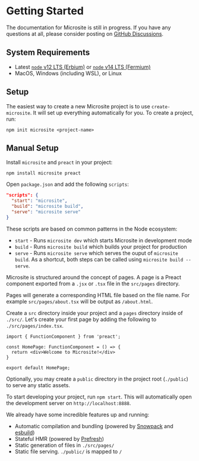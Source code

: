 # Getting Started

The documentation for Microsite is still in progress. If you have any questions at all, please consider posting on [GitHub Discussions](https://github.com/natemoo-re/microsite/discussions).

## System Requirements
- Latest [`node` v12 LTS (Erbium)](https://nodejs.org/download/release/latest-v12.x/) or [`node` v14 LTS (Fermium)](https://nodejs.org/download/release/latest-v14.x/)
- MacOS, Windows (including WSL), or Linux

## Setup
The easiest way to create a new Microsite project is to use `create-microsite`. It will set up everything automatically for you. To create a project, run:

```
npm init microsite <project-name>
```

## Manual Setup

Install `microsite` and `preact` in your project:

```
npm install microsite preact
```

Open `package.json` and add the following `scripts`:

```json
"scripts": {
  "start": "microsite",
  "build": "microsite build",
  "serve": "microsite serve"
}
```

These scripts are based on common patterns in the Node ecosystem:

- `start` - Runs `microsite dev` which starts Microsite in development mode
- `build` - Runs `microsite build` which builds your project for production
- `serve` - Runs `microsite serve` which serves the ouput of `microsite build`. As a shortcut, both steps can be called using `microsite build --serve`.

Microsite is structured around the concept of pages. A page is a Preact component exported from a `.jsx` or `.tsx` file in the `src/pages` directory.

Pages will generate a corresponding HTML file based on the file name. For example `src/pages/about.tsx` will be output as `/about.html`.

Create a `src` directory inside your project and a `pages` directory inside of `./src/`. Let's create your first page by adding the following to `./src/pages/index.tsx`.

```tsx
import { FunctionComponent } from 'preact';

const HomePage: FunctionComponent = () => {
  return <div>Welcome to Microsite!</div>
}

export default HomePage;
```

Optionally, you may create a `public` directory in the project root (`./public`) to serve any static assets.

To start developing your project, run `npm start`. This will automatically open the development server on `http://localhost:8888`.

We already have some incredible features up and running:
- Automatic compilation and bundling (powered by [Snowpack](https://snowpack.dev) and [esbuild](https://esbuild.github.io/))
- Stateful HMR (powered by [Prefresh](https://github.com/JoviDeCroock/prefresh))
- Static generation of files in `./src/pages/`
- Static file serving. `./public/` is mapped to `/`
